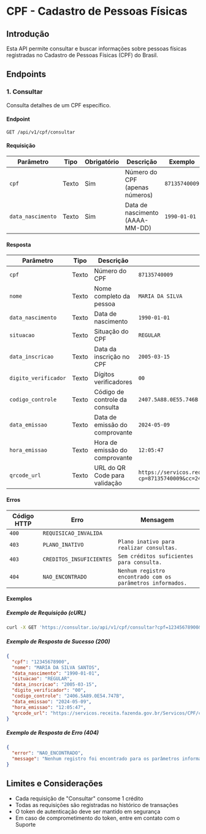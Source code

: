 # CPF - Cadastro de Pessoas Físicas

## Introdução

Esta API permite consultar e buscar informações sobre pessoas físicas
registradas no Cadastro de Pessoas Físicas (CPF) do Brasil.

## Endpoints

### 1. Consultar

Consulta detalhes de um CPF específico.

#### Endpoint

`GET /api/v1/cpf/consultar`

#### Requisição

| Parâmetro         | Tipo  | Obrigatório | Descrição                       | Exemplo       |
| ----------------- | ----- | ----------- | ------------------------------- | ------------- |
| `cpf`             | Texto | Sim         | Número do CPF (apenas números)  | `87135740009` |
| `data_nascimento` | Texto | Sim         | Data de nascimento (AAAA-MM-DD) | `1990-01-01`  |

#### Resposta

| Parâmetro            | Tipo  | Descrição                      | Exemplo                                                                                                                                         |
| -------------------- | ----- | ------------------------------ | ----------------------------------------------------------------------------------------------------------------------------------------------- |
| `cpf`                | Texto | Número do CPF                  | `87135740009`                                                                                                                                   |
| `nome`               | Texto | Nome completo da pessoa        | `MARIA DA SILVA`                                                                                                                                |
| `data_nascimento`    | Texto | Data de nascimento             | `1990-01-01`                                                                                                                                    |
| `situacao`           | Texto | Situação do CPF                | `REGULAR`                                                                                                                                       |
| `data_inscricao`     | Texto | Data da inscrição no CPF       | `2005-03-15`                                                                                                                                    |
| `digito_verificador` | Texto | Dígitos verificadores          | `00`                                                                                                                                            |
| `codigo_controle`    | Texto | Código de controle da consulta | `2407.5A88.0E55.746B`                                                                                                                           |
| `data_emissao`       | Texto | Data de emissão do comprovante | `2024-05-09`                                                                                                                                    |
| `hora_emissao`       | Texto | Hora de emissão do comprovante | `12:05:47`                                                                                                                                      |
| `qrcode_url`         | Texto | URL do QR Code para validação  | `https://servicos.receita.fazenda.gov.br/Servicos/CPF/ca/ResultadoAut.asp?cp=87135740009&cc=24075A880E55746B&de=09052025&he=120547&dv=00&em=01` |

#### Erros

| Código HTTP | Erro                     | Mensagem                                                   |
| ----------- | ------------------------ | ---------------------------------------------------------- |
| `400`       | `REQUISICAO_INVALIDA`    |                                                            |
| `403`       | `PLANO_INATIVO`          | `Plano inativo para realizar consultas.`                   |
| `403`       | `CREDITOS_INSUFICIENTES` | `Sem créditos suficientes para consulta.`                  |
| `404`       | `NAO_ENCONTRADO`         | `Nenhum registro encontrado com os parâmetros informados.` |

#### Exemplos

##### Exemplo de Requisição (cURL)

```bash
curl -X GET 'https://consultar.io/api/v1/cpf/consultar?cpf=12345678900&data_nascimento=1990-01-01' -H 'Authorization: Token <seu-token>'
```

##### Exemplo de Resposta de Sucesso (200)

```json
{
  "cpf": "12345678900",
  "nome": "MARIA DA SILVA SANTOS",
  "data_nascimento": "1990-01-01",
  "situacao": "REGULAR",
  "data_inscricao": "2005-03-15",
  "digito_verificador": "00",
  "codigo_controle": "2406.5A89.0E54.747B",
  "data_emissao": "2024-05-09",
  "hora_emissao": "12:05:47",
  "qrcode_url": "https://servicos.receita.fazenda.gov.br/Servicos/CPF/ca/ResultadoAut.asp?cp=12345678900&cc=24065A890E54747B&de=09052024&he=120547&dv=00&em=01"
}
```

##### Exemplo de Resposta de Erro (404)

```json
{
  "error": "NAO_ENCONTRADO",
  "message": "Nenhum registro foi encontrado para os parâmetros informados."
}
```

## Limites e Considerações

- Cada requisição de "Consultar" consome 1 crédito
- Todas as requisições são registradas no histórico de transações
- O token de autenticação deve ser mantido em segurança
- Em caso de comprometimento do token, entre em contato com o Suporte
